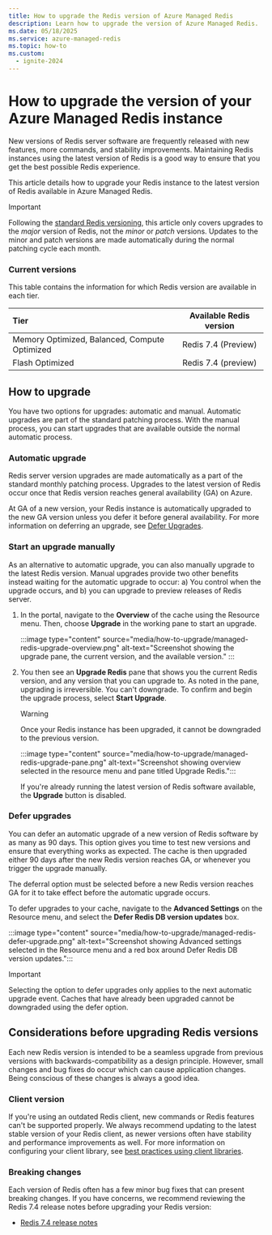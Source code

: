 ```yaml
---
title: How to upgrade the Redis version of Azure Managed Redis
description: Learn how to upgrade the version of Azure Managed Redis.
ms.date: 05/18/2025
ms.service: azure-managed-redis
ms.topic: how-to
ms.custom:
  - ignite-2024
---
```


# How to upgrade the version of your Azure Managed Redis instance

New versions of Redis server software are frequently released with new features, more commands, and stability improvements. Maintaining Redis instances using the latest version of Redis is a good way to ensure that you get the best possible Redis experience.

This article details how to upgrade your Redis instance to the latest version of Redis available in Azure Managed Redis.

> [!IMPORTANT]
> Following the [standard Redis versioning](https://redis.io/about/releases/), this article only covers upgrades to the _major_ version of Redis, not the _minor_ or _patch_ versions. Updates to the minor and patch versions are made automatically during the normal patching cycle each month.
>

### Current versions

This table contains the information for which Redis version are available in each tier.

| Tier                         |        Available Redis version       |
|:------------------------------------------------- |:------------------------------------:|
| Memory Optimized, Balanced, Compute Optimized     |   Redis 7.4 (Preview) |
| Flash Optimized | Redis 7.4 (preview)  |

## How to upgrade

You have two options for upgrades: automatic and manual. Automatic upgrades are part of the standard patching process. With the manual process, you can start upgrades that are available outside the normal automatic process.

### Automatic upgrade

Redis server version upgrades are made automatically as a part of the standard monthly patching process. Upgrades to the latest version of Redis occur once that Redis version reaches general availability (GA) on Azure.

At GA of a new version, your Redis instance is automatically upgraded to the new GA version unless you defer it before general availability. For more information on deferring an upgrade, see [Defer Upgrades](#defer-upgrades).

### Start an upgrade manually

As an alternative to automatic upgrade, you can also manually upgrade to the latest Redis version. Manual upgrades provide two other benefits instead waiting for the automatic upgrade to occur: a) You control when the upgrade occurs, and b) you can upgrade to preview releases of Redis server.

1. In the portal, navigate to the **Overview** of the cache using the Resource menu. Then, choose **Upgrade** in the working pane to start an upgrade.

    :::image type="content" source="media/how-to-upgrade/managed-redis-upgrade-overview.png" alt-text="Screenshot showing the upgrade pane, the current version, and the available version." :::

1. You then see an **Upgrade Redis** pane that shows you the current Redis version, and any version that you can upgrade to. As noted in the pane, upgrading is irreversible. You can't downgrade. To confirm and begin the upgrade process, select **Start Upgrade**.

    > [!WARNING]
    > Once your Redis instance has been upgraded, it cannot be downgraded to the previous version.
    >

    :::image type="content" source="media/how-to-upgrade/managed-redis-upgrade-pane.png" alt-text="Screenshot showing overview selected in the resource menu and pane titled Upgrade Redis.":::

    If you're already running the latest version of Redis software available, the **Upgrade** button is disabled.

### Defer upgrades

You can defer an automatic upgrade of a new version of Redis software by as many as 90 days. This option gives you time to test new versions and ensure that everything works as expected. The cache is then upgraded either 90 days after the new Redis version reaches GA, or whenever you trigger the upgrade manually.

The deferral option must be selected before a new Redis version reaches GA for it to take effect before the automatic upgrade occurs.

To defer upgrades to your cache, navigate to the **Advanced Settings** on the Resource menu, and select the **Defer Redis DB version updates** box.

:::image type="content" source="media/how-to-upgrade/managed-redis-defer-upgrade.png" alt-text="Screenshot showing Advanced settings selected in the Resource menu and a red box around Defer Redis DB version updates.":::

> [!IMPORTANT]
> Selecting the option to defer upgrades only applies to the next automatic upgrade event. Caches that have already been upgraded cannot be downgraded using the defer option.
>

## Considerations before upgrading Redis versions

Each new Redis version is intended to be a seamless upgrade from previous versions with backwards-compatibility as a design principle. However, small changes and bug fixes do occur which can cause application changes. Being conscious of these changes is always a good idea.

### Client version

If you're using an outdated Redis client, new commands or Redis features can't be supported properly. We always recommend updating to the latest stable version of your Redis client, as newer versions often have stability and performance improvements as well. For more information on configuring your client library, see [best practices using client libraries](best-practices-client-libraries.md).

### Breaking changes

Each version of Redis often has a few minor bug fixes that can present breaking changes. If you have concerns, we recommend reviewing the Redis 7.4 release notes before upgrading your Redis version:

- [Redis 7.4 release notes](https://raw.githubusercontent.com/redis/redis/7.4/00-RELEASENOTES)
